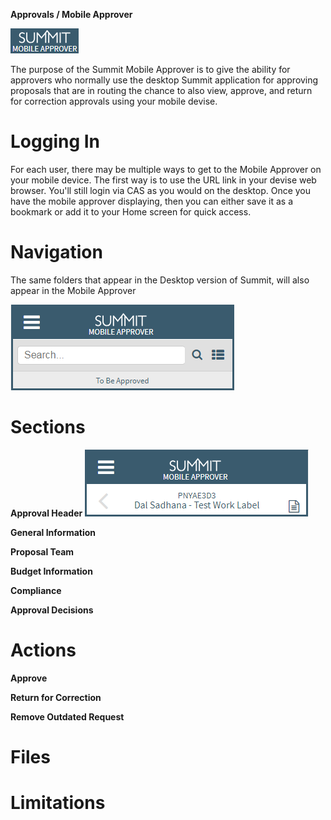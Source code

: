 **Approvals / Mobile Approver**

![Mobile Approver Logo](../images/approvals/mobileApproverLogo.png)

The purpose of the Summit Mobile Approver is to give the ability for approvers who normally use the desktop Summit application for approving proposals that are in routing the chance to also view, approve, and return for correction approvals using your mobile devise.

# Logging In
For each user, there may be multiple ways to get to the Mobile Approver on your mobile device.  The first way is to use the URL link in your devise web browser.  You'll still login via CAS as you would on the desktop.  Once you have the mobile approver displaying, then you can either save it as a bookmark or add it to your Home screen for quick access.

# Navigation
The same folders that appear in the Desktop version of Summit, will also appear in the Mobile Approver

![Approval Open](../images/approvals/approvalOpen.png)

# Sections
**Approval Header**
![Approval Header](../images/approvals/approvalHeader.png)

**General Information**

**Proposal Team**

**Budget Information**

**Compliance**

**Approval Decisions**

# Actions

**Approve**

**Return for Correction**

**Remove Outdated Request**

# Files

# Limitations
